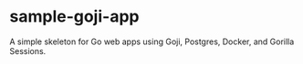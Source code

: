 # sample-goji-app

A simple skeleton for Go web apps using Goji, Postgres, Docker, and
Gorilla Sessions.
